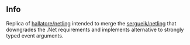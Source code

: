 Info
----

Replica of [hallatore/netling](https://github.com/hallatore/Netling) intended to merge the [sergueik/netling](https://github.com/sergueik/Netling) that downgrades the .Net requirements and implements alternative to strongly typed event arguments.
